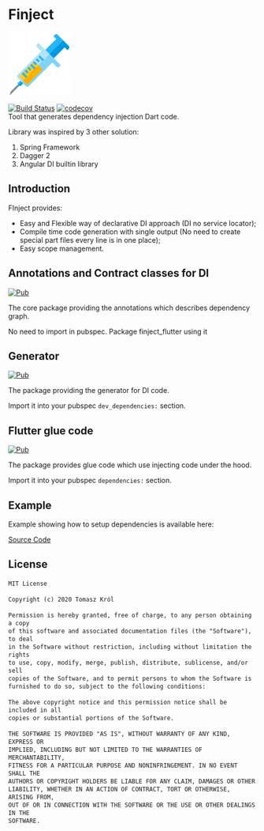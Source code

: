 # Finject

![alt text](https://raw.githubusercontent.com/TomMannson/Finject/master/art/injection.png "Finject Logo")

[![Build Status](https://api.travis-ci.com/TomMannson/Finject.svg?branch=master)](https://travis-ci.com/TomMannson/Finject)
[![codecov](https://codecov.io/gh/TomMannson/Finject/branch/master/graph/badge.svg)](https://codecov.io/gh/TomMannson/Finject)<br>
Tool that generates dependency injection Dart code.

Library was inspired by 3 other solution:
1. Spring Framework
2. Dagger 2
3. Angular DI builtin library


## Introduction

FInject provides:

- Easy and Flexible way of declarative DI approach (DI no service locator);
- Compile time code generation with single output (No need to create special part  files every line is in one place);
- Easy scope management.

## Annotations and Contract classes for DI

[![Pub](https://img.shields.io/pub/v/finject.svg)](https://pub.dev/packages/finject)

The core package providing the annotations which describes dependency graph.

No need to import in pubspec. Package finject_flutter using it


## Generator

[![Pub](https://img.shields.io/pub/v/finject_generator.svg)](https://pub.dev/packages/finject_generator)

The package providing the generator for DI code.

Import it into your pubspec `dev_dependencies:` section.


## Flutter glue code

[![Pub](https://img.shields.io/pub/v/finject_flutter.svg)](https://pub.dev/packages/finject_flutter)

The package provides glue code which use injecting code under the hood.

Import it into your pubspec `dependencies:` section.


## Example

Example showing how to setup dependencies is available here:

[Source Code](https://github.com/TomMannson/Finject/tree/master/example)


## License

```
MIT License

Copyright (c) 2020 Tomasz Król

Permission is hereby granted, free of charge, to any person obtaining a copy
of this software and associated documentation files (the "Software"), to deal
in the Software without restriction, including without limitation the rights
to use, copy, modify, merge, publish, distribute, sublicense, and/or sell
copies of the Software, and to permit persons to whom the Software is
furnished to do so, subject to the following conditions:

The above copyright notice and this permission notice shall be included in all
copies or substantial portions of the Software.

THE SOFTWARE IS PROVIDED "AS IS", WITHOUT WARRANTY OF ANY KIND, EXPRESS OR
IMPLIED, INCLUDING BUT NOT LIMITED TO THE WARRANTIES OF MERCHANTABILITY,
FITNESS FOR A PARTICULAR PURPOSE AND NONINFRINGEMENT. IN NO EVENT SHALL THE
AUTHORS OR COPYRIGHT HOLDERS BE LIABLE FOR ANY CLAIM, DAMAGES OR OTHER
LIABILITY, WHETHER IN AN ACTION OF CONTRACT, TORT OR OTHERWISE, ARISING FROM,
OUT OF OR IN CONNECTION WITH THE SOFTWARE OR THE USE OR OTHER DEALINGS IN THE
SOFTWARE.
```

